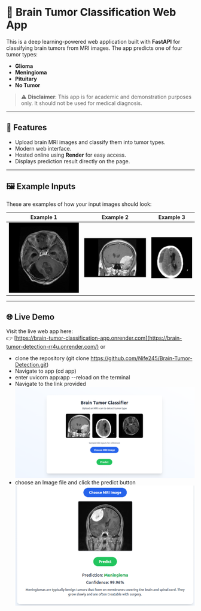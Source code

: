 # 🧠 Brain Tumor Classification Web App

This is a deep learning-powered web application built with **FastAPI** for classifying brain tumors from MRI images. The app predicts one of four tumor types:

- **Glioma**
- **Meningioma**
- **Pituitary**
- **No Tumor**

> ⚠️ **Disclaimer**: This app is for academic and demonstration purposes only. It should not be used for medical diagnosis.

---

## 🚀 Features

- Upload brain MRI images and classify them into tumor types.
- Modern web interface.
- Hosted online using **Render** for easy access.
- Displays prediction result directly on the page.

---

## 🖼️ Example Inputs

These are examples of how your input images should look:

| Example 1 | Example 2 | Example 3 |
|-----------|-----------|-----------|
| ![Homepage](static/images/brain_tumor1.jpg) | ![Homepage](static/images/brain_tumor2.jpg) | ![Homepage](static/images/brain_tumor3.jpg) |

---

## 🌐 Live Demo

Visit the live web app here:  
👉 [https://brain-tumor-classification-app.onrender.com](https://brain-tumor-detection-rr4u.onrender.com/)
or
- clone the repository (git clone https://github.com/Nife245/Brain-Tumor-Detection.git)
- Navigate to app (cd app)
- enter uvicorn app:app --reload on the terminal
- Navigate to the link provided
   ![Homepage](static/images/landingpage.png)
- choose an Image file and click the predict button
   ![Homepage](static/images/prediction.png)
